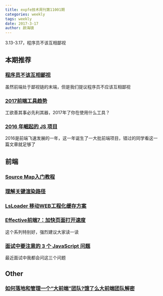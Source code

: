 ```yaml
---
title: expfe技术周刊第11001期
categories: weekly
tags: weekly
date: 2017-3-17
author: 颜海镜
---
```

3.13-3.17，程序员不该互相鄙视

## 本期推荐
### [程序员不该互相鄙视](http://mp.weixin.qq.com/s?__biz=MjM5ODQ2MDIyMA==&mid=2650713089&idx=1&sn=d9f72a559f82518c86995e70ac66e109&chksm=bec0625289b7eb44461d6bcd42d27dad0c7bbfd1cbc6afab6543018a93683ab20d490210b2d6&mpshare=1&scene=1&srcid=0316Raw0IUByU6Hhwd4P0xmw#rd)
虽然前端处于鄙视链的末端，但是我们提议程序员不应该互相鄙视

### [2017前端工具趋势](http://mp.weixin.qq.com/s?__biz=MjM5MTA1MjAxMQ==&mid=2651226220&idx=1&sn=91a135e3b6ce38753fae9bd60a14203f&chksm=bd4959e88a3ed0fe4ad3388af8887506619f35b7fd83fa36d8b9b9ee02bc69182b2f05a1e2c8&mpshare=1&scene=1&srcid=0317pJQS7a64bbUl9eoEzzFW#rd)
工欲善其事必先利其器，2017年了你在使用什么工具？

### [2016 年崛起的 JS 项目](https://zhuanlan.zhihu.com/p/25709238)
2016是前端飞速发展的一年，这一年诞生了一大批前端项目，错过的同学看这一篇文章就足够了

<!-- more -->

## 前端
### [Source Map入门教程](https://blog.fundebug.com/2017/03/13/sourcemap-tutorial/)

### [理解关键渲染路径](http://mp.weixin.qq.com/s?__biz=MjM5MTA1MjAxMQ==&mid=2651226203&idx=1&sn=c9a13663431d49b408af023766b6456f&chksm=bd4959df8a3ed0c9c2173d58ea35252d72e10c30f1bf2944a969e7c6ebccae8b0340878eb611&mpshare=1&scene=1&srcid=0316zVMVLQ2vDP4XgzOoXIfa#rd)

### [LsLoader 移动WEB工程化缓存方案](https://zhuanlan.zhihu.com/p/21357211?utm_source=wechat_session&utm_medium=social)

### [Effective前端7：加快页面打开速度](https://zhuanlan.zhihu.com/p/25718817)
这个系列特别好，强烈建议大家读一读

### [面试中要注意的 3 个 JavaScript 问题](http://mp.weixin.qq.com/s?__biz=MzA4NjE3MDg4OQ==&mid=2650964369&idx=1&sn=167ca080a10c5cab77432f8d8ee4ccb9&chksm=843aedf7b34d64e1c325bab612cdf174b86ca587d4114fd4c2120640ecc1fa62d8b50bd847ec&mpshare=1&scene=1&srcid=0315uSE7TjEwyIv6f8ZaJ4mj#rd)
最近面试中我都会问这三个问题

## Other
### [如何落地和管理一个“大前端”团队?饿了么大前端团队解密](http://mp.weixin.qq.com/s?__biz=MjM5MDE0Mjc4MA==&mid=2650995610&idx=1&sn=d44ad482dc30a3eae727571f2630a348&chksm=bdbf03c98ac88adf41c06ed5cde7378adc4796d4426b7e61bd3c17aaa675f2dc5eaaf0c14a2e&mpshare=1&scene=1&srcid=03154V3qyLs6nGka4qfTTTMX#rd)

